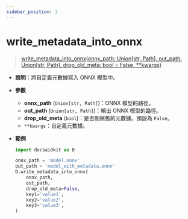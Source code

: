 ```yaml
---
sidebar_position: 3
---
```


# write_metadata_into_onnx

> [write_metadata_into_onnx(onnx_path: Union[str, Path], out_path: Union[str, Path], drop_old_meta: bool = False, **kwargs)](https://github.com/DocsaidLab/DocsaidKit/blob/012540eebaebb2718987dd3ec0f7dcf40f403caa/docsaidkit/onnxengine/metadata.py#L20)

- **說明**：將自定義元數據寫入 ONNX 模型中。

- **參數**
    - **onnx_path** (`Union[str, Path]`)：ONNX 模型的路徑。
    - **out_path** (`Union[str, Path]`)：輸出 ONNX 模型的路徑。
    - **drop_old_meta** (`bool`)：是否刪除舊的元數據。預設為 `False`。
    - `**kwargs`：自定義元數據。

- **範例**

    ```python
    import docsaidkit as D

    onnx_path = 'model.onnx'
    out_path = 'model_with_metadata.onnx'
    D.write_metadata_into_onnx(
        onnx_path,
        out_path,
        drop_old_meta=False,
        key1='value1',
        key2='value2',
        key3='value3',
    )
    ```

